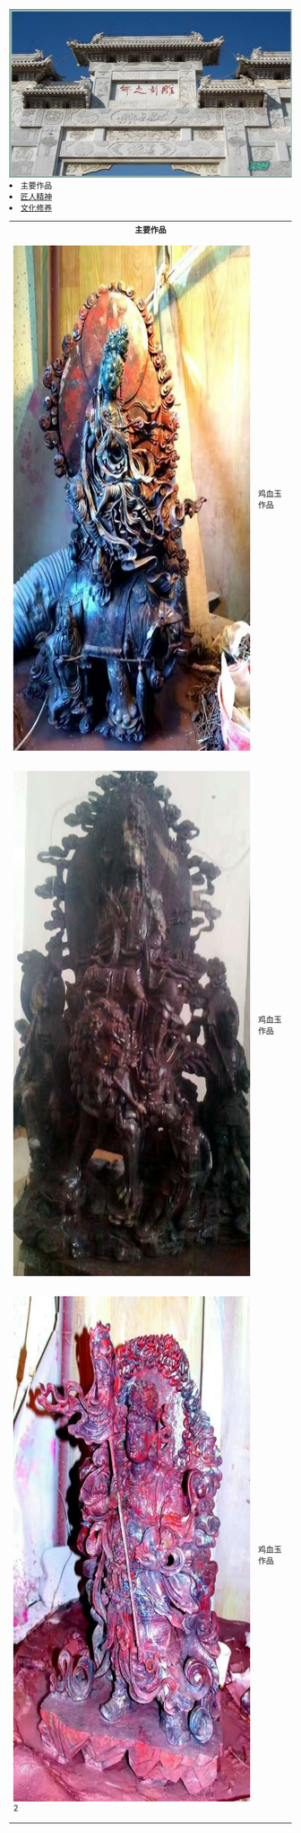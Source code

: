 <html>
<head>
<meta charset="utf-8"/>
   </head>

<body>      
	      	
<img src="https://github.com/liruida/cangku1/blob/master/5.jpg?raw=true" width="1400px" height="300px">
<li>主要作品</li>
<li><a href="https://liruida.github.io/spirit/">匠人精神</a></li>
<li><a href="https://liruida.github.io/culture/">文化修养</a></li>
<table cellspacing="100"   cellpadding="150">
<tr>
<th colspan="2">主要作品</th>
</tr>
<tr>
<td><p> <img src="https://github.com/liruida/cangku1/blob/master/3.jpg?raw=true" width="600" height="900" /></p>
</td>
<td>鸡血玉作品</td>
</tr>

<tr>
<td><p> <img src="https://github.com/liruida/cangku1/blob/master/1.jpg?raw=true" width="600" height="900" /></p>
</td>
<td>鸡血玉作品</td>
</tr>
<tr>
<td><p> <img src="https://github.com/liruida/cangku1/blob/master/4.jpg?raw=true" width="600" height="900" />2</p>
</td>
<td>鸡血玉作品</td>
</tr>
<table/>			
      
   
